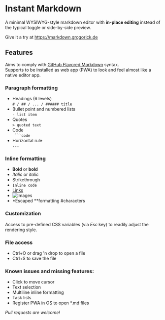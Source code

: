 # Instant Markdown
A minimal WYSIWYG-style markdown editor with **in-place editing** instead of the typical toggle or side-by-side preview.

Give it a try at https://markdown.grogorick.de

## Features
Aims to comply with [GitHub Flavored Markdown](https://github.github.com/gfm) syntax.  
Supports to be installed as web app (PWA) to look and feel almost like a native editor app.
### Paragraph formatting
- Headings (6 levels)  
`# / ## / ... / ###### title`
- Bullet point and numbered lists  
`- list item`
- Quotes  
`> quoted text`
- Code  
` ```code`
- Horizontal rule  
`---`

### Inline formatting
- **Bold** or __bold__
- *Italic* or _italic_
- ~~Strikethrough~~
- `Inline code`
- [Links](https://github.com/grogorick/instant-markdown)
- ![Images](https://raw.githubusercontent.com/grogorick/instant-markdown/master/favicon.png)
- \*Escaped \**formatting \#characters

### Customization
Access to pre-defined CSS variables (via *Esc* key) to readily adjust the rendering style.

### File access
- Ctrl+O or drag 'n drop to open a file
- Ctrl+S to save the file

### Known issues and missing features:
- Click to move cursor
- Text selection
- Multiline inline formatting
- Task lists
- Register PWA in OS to open \*.md files

*Pull requests are welcome!*
